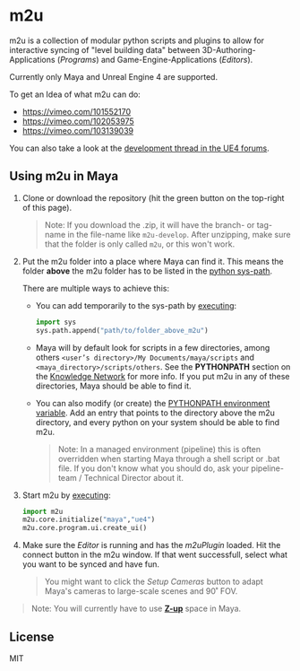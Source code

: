 m2u
===
m2u is a collection of modular python scripts and plugins to allow for interactive syncing of "level building data" between 3D-Authoring-Applications (*Programs*) and Game-Engine-Applications (*Editors*).

Currently only Maya and Unreal Engine 4 are supported.

To get an Idea of what m2u can do:
- https://vimeo.com/101552170
- https://vimeo.com/102053975
- https://vimeo.com/103139039

You can also take a look at the [development thread in the UE4 forums](https://forums.unrealengine.com/showthread.php?22515-m2u-interactive-sync-script-for-Maya-gt-UE4).

Using m2u in Maya
---
1. Clone or download the repository (hit the green button on the top-right of this page).

    > Note: If you download the .zip, it will have the branch- or tag-name in the file-name like `m2u-develop`. After unzipping, make sure that the folder is only called `m2u`, or this won't work.
	
2. Put the m2u folder into a place where Maya can find it. This means the folder **above** the m2u folder has to be listed in the [python sys-path](https://docs.python.org/2/library/sys.html#sys.path). 

    There are multiple ways to achieve this:

    * You can add temporarily to the sys-path by [executing](http://help.autodesk.com/view/MAYAUL/2016/ENU//?guid=GUID-7C861047-C7E0-4780-ACB5-752CD22AB02E):

      ```python
      import sys
      sys.path.append("path/to/folder_above_m2u")
      ```

    * Maya will by default look for scripts in a few directories, among others `<user’s directory>/My Documents/maya/scripts` and `<maya_directory>/scripts/others`. See the **PYTHONPATH** section on the [Knowledge Network](https://knowledge.autodesk.com/support/maya/learn-explore/caas/CloudHelp/cloudhelp/2015/ENU/Maya/files/Environment-Variables-File-path-variables-htm.html) for more info. If you put m2u in any of these directories, Maya should be able to find it.

    * You can also modify (or create) the [PYTHONPATH environment variable](https://docs.python.org/2/using/cmdline.html#envvar-PYTHONPATH). Add an entry that points to the directory above the m2u directory, and every python on your system should be able to find m2u. 
    
	  > Note: In a managed environment (pipeline) this is often overridden when starting Maya through a shell script or .bat file. If you don't know what you should do, ask your pipeline-team / Technical Director about it.
	
3. Start m2u by [executing](http://help.autodesk.com/view/MAYAUL/2016/ENU//?guid=GUID-7C861047-C7E0-4780-ACB5-752CD22AB02E):

    ```python
    import m2u
    m2u.core.initialize("maya","ue4")
    m2u.core.program.ui.create_ui()
    ```

4. Make sure the *Editor* is running and has the *m2uPlugin* loaded. Hit the connect button in the m2u window. If that went successfull, select what you want to be synced and have fun.

    > You might want to click the *Setup Cameras* button to adapt Maya's cameras to large-scale scenes and 90˚ FOV.
	

> Note: You will currently have to use [**Z-up**](http://help.autodesk.com/view/MAYAUL/2016/ENU//?guid=GUID-4FDF34B0-D51B-48C2-8651-EC33127DD8E6) space in Maya.

License
---
MIT
